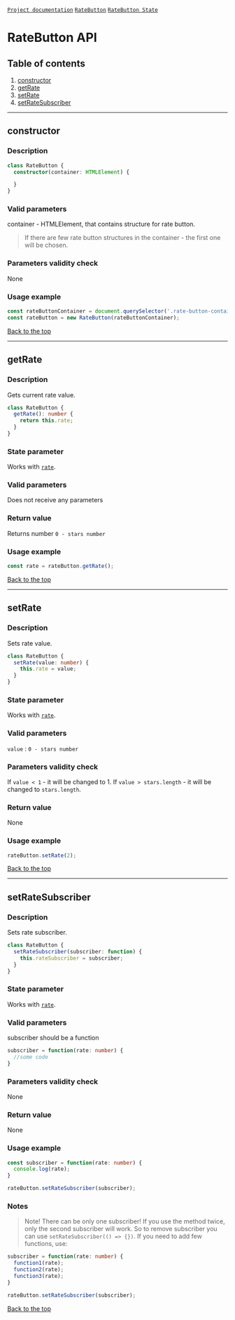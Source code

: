 <a name="top"></a>

[`Project documentation`](../../../../README.md#documentation)
[`RateButton`](rate-button.md)
[`RateButton State`](rate-button.state.md)

# RateButton API

## Table of contents
1. [constructor](#constructor)
2. [getRate](#getrate)
3. [setRate](#setrate)
4. [setRateSubscriber](#setratesubscriber)


***
<a name="constructor"></a>

## constructor

### Description
```ts
class RateButton {
  constructor(container: HTMLElement) {

  }
}
```

### Valid parameters
container - HTMLElement, that contains structure for rate button. 
> If there are few rate button structures in the container - the first one will be chosen.

### Parameters validity check
None

### Usage example
```js
const rateButtonContainer = document.querySelector('.rate-button-container');
const rateButton = new RateButton(rateButtonContainer);
```

[Back to the top](#top)


***
<a name="getrate"></a>

## getRate

### Description
Gets current rate value.

```ts
class RateButton {
  getRate(): number {
    return this.rate;
  }
}
```

### State parameter
Works with [`rate`](rate-button.state.md#rate).

### Valid parameters
Does not receive any parameters

### Return value
Returns number `0 - stars number`

### Usage example
```js
const rate = rateButton.getRate();
```

[Back to the top](#top)


***
<a name="setRate"></a>

## setRate

### Description
Sets rate value.

```ts
class RateButton {
  setRate(value: number) {
    this.rate = value;
  }
}
```

### State parameter
Works with [`rate`](rate-button.state.md#rate).

### Valid parameters
`value` : `0 - stars number`

### Parameters validity check
If `value < 1` - it will be changed to 1.
If `value > stars.length` - it will be changed to `stars.length`.

### Return value
None

### Usage example
```js
rateButton.setRate(2);
```

[Back to the top](#top)


***
<a name="setratesubscriber"></a>

## setRateSubscriber

### Description
Sets rate subscriber.

```ts
class RateButton {
  setRateSubscriber(subscriber: function) {
    this.rateSubscriber = subscriber;
  }
}
```

### State parameter
Works with [`rate`](rate-button.state.md#rate).

### Valid parameters
subscriber should be a function

```ts
subscriber = function(rate: number) {
  //some code
}
```

### Parameters validity check
None

### Return value
None

### Usage example
```ts
const subscriber = function(rate: number) {
  console.log(rate);
}

rateButton.setRateSubscriber(subscriber);
```

### Notes
> Note! There can be only one subscriber! If you use the method twice, only the second subscriber will work.
So to remove subscriber you can use `setRateSubscriber(() => {})`.
If you need to add few functions, use:
```ts
subscriber = function(rate: number) {
  function1(rate);
  function2(rate);
  function3(rate);
}

rateButton.setRateSubscriber(subscriber);
```

[Back to the top](#top)
